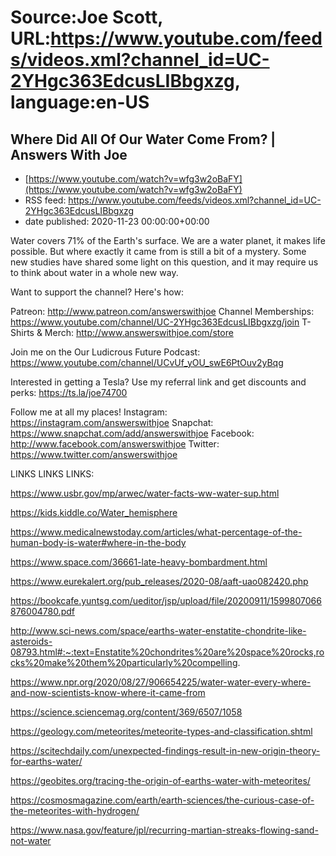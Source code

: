 # Source:Joe Scott, URL:https://www.youtube.com/feeds/videos.xml?channel_id=UC-2YHgc363EdcusLIBbgxzg, language:en-US

## Where Did All Of Our Water Come From? | Answers With Joe
 - [https://www.youtube.com/watch?v=wfg3w2oBaFY](https://www.youtube.com/watch?v=wfg3w2oBaFY)
 - RSS feed: https://www.youtube.com/feeds/videos.xml?channel_id=UC-2YHgc363EdcusLIBbgxzg
 - date published: 2020-11-23 00:00:00+00:00

Water covers 71% of the Earth's surface. We are a water planet, it makes life possible. But where exactly it came from is still a bit of a mystery. Some new studies have shared some light on this question, and it may require us to think about water in a whole new way.


Want to support the channel? Here's how:

Patreon: http://www.patreon.com/answerswithjoe
Channel Memberships: https://www.youtube.com/channel/UC-2YHgc363EdcusLIBbgxzg/join
T-Shirts & Merch: http://www.answerswithjoe.com/store

Join me on the Our Ludicrous Future Podcast:
https://www.youtube.com/channel/UCvUf_yOU_swE6PtOuv2yBqg

Interested in getting a Tesla? Use my referral link and get discounts and perks:
https://ts.la/joe74700

Follow me at all my places!
Instagram: https://instagram.com/answerswithjoe
Snapchat: https://www.snapchat.com/add/answerswithjoe
Facebook: http://www.facebook.com/answerswithjoe
Twitter: https://www.twitter.com/answerswithjoe

LINKS LINKS LINKS:

https://www.usbr.gov/mp/arwec/water-facts-ww-water-sup.html

https://kids.kiddle.co/Water_hemisphere

https://www.medicalnewstoday.com/articles/what-percentage-of-the-human-body-is-water#where-in-the-body

https://www.space.com/36661-late-heavy-bombardment.html

https://www.eurekalert.org/pub_releases/2020-08/aaft-uao082420.php

https://bookcafe.yuntsg.com/ueditor/jsp/upload/file/20200911/1599807066876004780.pdf

http://www.sci-news.com/space/earths-water-enstatite-chondrite-like-asteroids-08793.html#:~:text=Enstatite%20chondrites%20are%20space%20rocks,rocks%20make%20them%20particularly%20compelling.

https://www.npr.org/2020/08/27/906654225/water-water-every-where-and-now-scientists-know-where-it-came-from

https://science.sciencemag.org/content/369/6507/1058

https://geology.com/meteorites/meteorite-types-and-classification.shtml

https://scitechdaily.com/unexpected-findings-result-in-new-origin-theory-for-earths-water/

https://geobites.org/tracing-the-origin-of-earths-water-with-meteorites/

https://cosmosmagazine.com/earth/earth-sciences/the-curious-case-of-the-meteorites-with-hydrogen/

https://www.nasa.gov/feature/jpl/recurring-martian-streaks-flowing-sand-not-water

